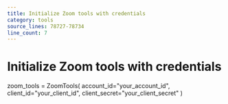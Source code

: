 ```yaml
---
title: Initialize Zoom tools with credentials
category: tools
source_lines: 78727-78734
line_count: 7
---
```


# Initialize Zoom tools with credentials
zoom_tools = ZoomTools(
    account_id="your_account_id",
    client_id="your_client_id",
    client_secret="your_client_secret"
)

